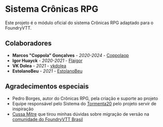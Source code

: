 # Sistema Crônicas RPG

Este projeto é o módulo oficial do sistema Crônicas RPG adaptado para o FoundryVTT.

## Colaboradores
* **Marcos "Coppola" Gonçalves** - *2020-2024* - [Coppolaop](https://github.com/coppolaop)
* **Igor Huayck** - *2020-2021* - [Flaigor](https://github.com/Flaigor)
* **VK Dolea** - *2021* - [vkdolea](https://github.com/vkdolea)
* **EstolanoBeu** - *2021* - [EstolanoBeu](https://github.com/EstolanoBeu)

## Agradecimentos especiais
- Pedro Borges, autor do Crônicas RPG, pela criação e suporte ao projeto
- Equipe responsável pelo Sistema do [Tormenta20](https://gitlab.com/vizael/Tormenta20/) pelo projeto servir de inspiração
- [Cussa Mitre](https://github.com/Cussa) que tirou minhas dúvidas sobre migração de versão na [comunidade do FoundryVTT Brasil](https://discord.com/invite/XNC86FBnQ2)
